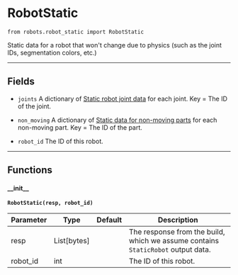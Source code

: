 # RobotStatic

`from robots.robot_static import RobotStatic`

Static data for a robot that won't change due to physics (such as the joint IDs, segmentation colors, etc.)

***

## Fields

- `joints` A dictionary of [Static robot joint data](joint_static.md) for each joint. Key = The ID of the joint.

- `non_moving` A dictionary of [Static data for non-moving parts](non_moving.md) for each non-moving part. Key = The ID of the part.

- `robot_id` The ID of this robot.

***

## Functions

#### \_\_init\_\_

**`RobotStatic(resp, robot_id)`**

| Parameter | Type | Default | Description |
| --- | --- | --- | --- |
| resp |  List[bytes] |  | The response from the build, which we assume contains `StaticRobot` output data. |
| robot_id |  int |  | The ID of this robot. |

